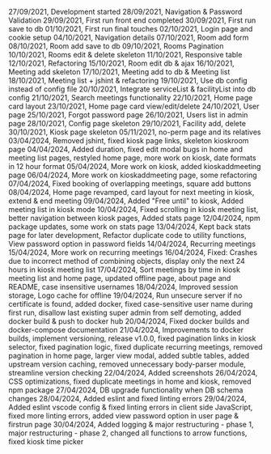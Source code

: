 27/09/2021, Development started
28/09/2021, Navigation & Password Validation
29/09/2021, First run front end completed
30/09/2021, First run save to db
01/10/2021, First run final touches
02/10/2021, Login page and cookie setup
04/10/2021, Navigation details
07/10/2021, Room add form
08/10/2021, Room add save to db
09/10/2021, Rooms Pagination
10/10/2021, Rooms edit & delete skeleton
11/10/2021, Responsive table
12/10/2021, Refactoring
15/10/2021, Room edit db & ajax
16/10/2021, Meeting add skeleton
17/10/2021, Meeting add to db & Meeting list
18/10/2021, Meeting list + jshint & refactoring
19/10/2021, Use db config instead of config file
20/10/2021, Integrate serviceList & facilityList into db config
21/10/2021, Search meetings functionality
22/10/2021, Home page card layout
23/10/2021, Home page card view/edit/delete
24/10/2021, User page
25/10/2021, Forgot password page
26/10/2021, Users list in admin page
28/10/2021, Config page skeleton
29/10/2021, Facility add, delete
30/10/2021, Kiosk page skeleton
05/11/2021, no-perm page and its relatives
03/04/2024, Removed jshint, fixed kiosk page links, skeleton kioskroom page
04/04/2024, Added duration, fixed edit modal bugs in home and meeting list pages, restyled home page, more work on kiosk, date formats in 12 hour format
05/04/2024, More work on kiosk, added kioskaddmeeting page
06/04/2024, More work on kioskaddmeeting page, some refactoring
07/04/2024, Fixed booking of overlapping meetings, square add buttons
08/04/2024, Home page revamped, card layout for next meeting in kiosk, extend & end meeting
09/04/2024, Added "Free until" to kiosk, Added meeting list in kiosk mode
10/04/2024, Fixed scrolling in kiosk meeting list, better navigation between kiosk pages, Added stats page
12/04/2024, npm package updates, some work on stats page
13/04/2024, Kept back stats page for later development, Refactor duplicate code to utility functions, View password option in password fields
14/04/2024, Recurring meetings
15/04/2024, More work on recurring meetings
16/04/2024, Fixed: Crashes due to incorrect method of combining objects, display only the next 24 hours in kiosk meeting list
17/04/2024, Sort meetings by time in kiosk meeting list and home page, updated offline page, about page and README, case insensitive usernames
18/04/2024, Improved session storage, Logo cache for offline
19/04/2024, Run unsecure server if no certificate is found, added docker, fixed case-sensitive user name during first run, disallow last existing super admin from self demoting, added docker build & push to docker hub
20/04/2024, Fixed docker builds and docker-compose documentation
21/04/2024, Improvements to docker builds, implement versioning, release v1.0.0, fixed pagination links in kiosk selector, fixed pagination logic, fixed duplicate recurring meetings, removed pagination in home page, larger view modal, added subtle tables, added upstream version caching, removed unnecessary body-parser module, streamline version checking
22/04/2024, Added screenshots
26/04/2024, CSS optimizations, fixed duplicate meetings in home and kiosk, removed npm package
27/04/2024, DB upgrade functionality when DB schema changes
28/04/2024, Added eslint and fixed linting errors
29/04/2024, Added eslint vscode config & fixed linting errors in client side JavaScript, fixed more linting errors, added view password option in user page & firstrun page
30/04/2024, Added logging & major restructuring - phase 1, major restructuring - phase 2, changed all functions to arrow functions, fixed kiosk time picker
